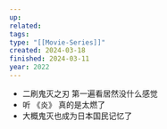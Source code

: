 ```yaml
---
up: 
related: 
tags: 
type: "[[Movie-Series]]"
created: 2024-03-18
finished: 2024-03-11
year: 2022
---
```


- 二刷鬼灭之刃 第一遍看居然没什么感觉
- 听 《炎》 真的是太燃了
- 大概鬼灭也成为日本国民记忆了